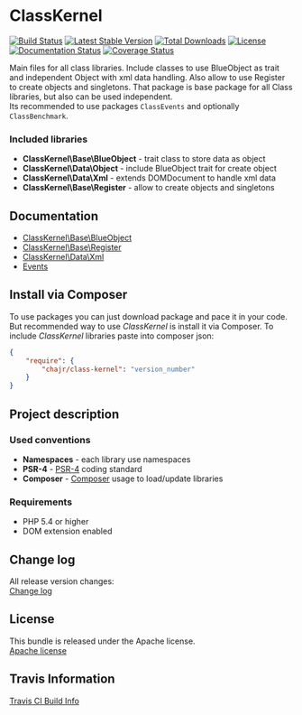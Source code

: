 ClassKernel
============

[![Build Status](https://travis-ci.org/chajr/class-kernel.svg)](https://travis-ci.org/chajr/class-kernel)
[![Latest Stable Version](https://poser.pugx.org/chajr/class-kernel/v/stable.svg)](https://packagist.org/packages/chajr/class-kernel)
[![Total Downloads](https://poser.pugx.org/chajr/class-kernel/downloads.svg)](https://packagist.org/packages/chajr/class-kernel)
[![License](https://poser.pugx.org/chajr/class-kernel/license.svg)](https://packagist.org/packages/chajr/class-kernel)
[![Documentation Status](https://readthedocs.org/projects/class-kernel/badge/?version=latest)](https://readthedocs.org/projects/class-kernel/?badge=latest)
[![Coverage Status](https://coveralls.io/repos/chajr/class-kernel/badge.svg)](https://coveralls.io/r/chajr/class-kernel)

Main files for all class libraries. Include classes to use BlueObject as trait and
independent Object with xml data handling. Also allow to use Register to create
objects and singletons. That package is base package for all Class libraries, but
also can be used independent.  
Its recommended to use packages `ClassEvents` and optionally `ClassBenchmark`.

### Included libraries
* **ClassKernel\Base\BlueObject** - trait class to store data as object
* **ClassKernel\Data\Object** - include BlueObject trait for create object
* **ClassKernel\Data\Xml** - extends DOMDocument to handle xml data
* **ClassKernel\Base\Register** - allow to create objects and singletons

Documentation
--------------
* [ClassKernel\Base\BlueObject](https://github.com/chajr/class-kernel/wiki/ClassKernel_Base_BlueObject "BlueObject and Object")
* [ClassKernel\Base\Register](https://github.com/chajr/class-kernel/wiki/ClassKernel_Base_Register "Register")
* [ClassKernel\Data\Xml](https://github.com/chajr/class-kernel/wiki/ClassKernel_Data_Xml "Xml")
* [Events](https://github.com/chajr/class-kernel/wiki/Events "Events")

Install via Composer
--------------
To use packages you can just download package and pace it in your code. But recommended
way to use _ClassKernel_ is install it via Composer. To include _ClassKernel_
libraries paste into composer json:

```json
{
    "require": {
        "chajr/class-kernel": "version_number"
    }
}
```

Project description
--------------

### Used conventions

* **Namespaces** - each library use namespaces
* **PSR-4** - [PSR-4](http://www.php-fig.org/psr/psr-4/) coding standard
* **Composer** - [Composer](https://getcomposer.org/) usage to load/update libraries

### Requirements

* PHP 5.4 or higher
* DOM extension enabled

Change log
--------------
All release version changes:  
[Change log](https://github.com/chajr/class-kernel/wiki/Change-log "Change log")

License
--------------
This bundle is released under the Apache license.  
[Apache license](https://github.com/chajr/class-kernel/LICENSE "Apache license")

Travis Information
--------------
[Travis CI Build Info](https://travis-ci.org/chajr/class-kernel)